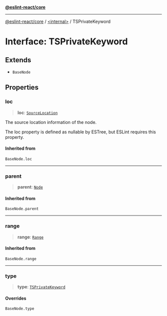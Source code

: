 [**@eslint-react/core**](../../README.md)

***

[@eslint-react/core](../../README.md) / [\<internal\>](../README.md) / TSPrivateKeyword

# Interface: TSPrivateKeyword

## Extends

- `BaseNode`

## Properties

### loc

> **loc**: [`SourceLocation`](SourceLocation.md)

The source location information of the node.

The loc property is defined as nullable by ESTree, but ESLint requires this property.

#### Inherited from

`BaseNode.loc`

***

### parent

> **parent**: [`Node`](../type-aliases/Node.md)

#### Inherited from

`BaseNode.parent`

***

### range

> **range**: [`Range`](../type-aliases/Range.md)

#### Inherited from

`BaseNode.range`

***

### type

> **type**: [`TSPrivateKeyword`](../README.md#tsprivatekeyword)

#### Overrides

`BaseNode.type`
